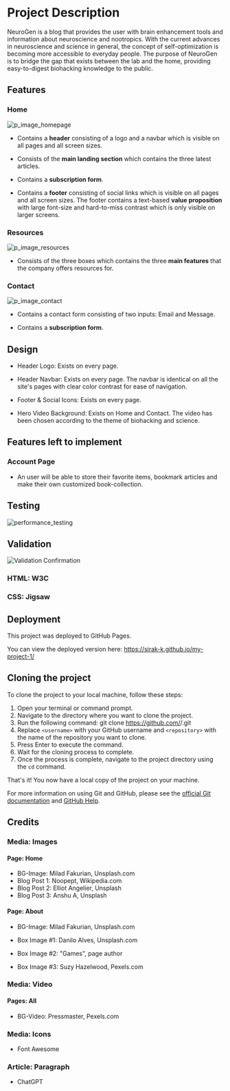 
# Project Description

NeuroGen is a blog that provides the user with brain enhancement tools and information about neuroscience and nootropics. With the current advances in neuroscience and science in general, the concept of self-optimization is becoming more accessible to everyday people. The purpose of NeuroGen is to bridge the gap that exists between the lab and the home, providing easy-to-digest biohacking knowledge to the public.

## Features

### Home
![p_image_homepage](https://user-images.githubusercontent.com/122515678/229334745-c6bc99d8-3e90-4fe9-9bce-7b4a33318c41.png)

- Contains a **header** consisting of a logo and a navbar which is visible on all pages and all screen sizes.

- Consists of the **main landing section** which contains the three latest articles.    

- Contains a **subscription form**.
  
- Contains a **footer** consisting of social links which is visible on all pages and all screen sizes. 
The footer contains a text-based **value proposition** with large font-size and hard-to-miss contrast which is only visible on larger screens.

### Resources
![p_image_resources](https://user-images.githubusercontent.com/122515678/229334793-f6afba04-7881-486b-8e9b-aafe1f185ab2.png)

- Consists of the three boxes which contains the three **main features** that the company offers resources for.


### Contact
![p_image_contact](https://user-images.githubusercontent.com/122515678/229334801-1ef6c441-a967-4edb-8e2a-393de4ddf902.png)

- Contains a contact form consisting of two inputs: Email and Message.

- Contains a **subscription form**.
  

## Design

- Header Logo: Exists on every page.

- Header Navbar: Exists on every page. The navbar is identical on all the site's pages with clear color contrast for ease of navigation.

- Footer & Social Icons: Exists on every page.

- Hero Video Background: Exists on Home and Contact. The video has been chosen according to the theme of biohacking and science.


## Features left to implement

### Account Page

- An user will be able to store their favorite items, bookmark articles and make their own customized book-collection.


## Testing
![performance_testing](https://user-images.githubusercontent.com/122515678/229335114-456bb428-ab7e-4113-8ac1-c464c45aed35.png)




## Validation
![Validation Confirmation](https://user-images.githubusercontent.com/122515678/224761208-78521278-2fac-4527-93a0-a0681d6d9880.png)

### HTML: W3C
### CSS: Jigsaw

  

## Deployment
This project was deployed to GitHub Pages.

You can view the deployed version here: 
https://sirak-k.github.io/my-project-1/


## Cloning the project

To clone the project to your local machine, follow these steps:

1. Open your terminal or command prompt.
2. Navigate to the directory where you want to clone the project.
3. Run the following command: 
   git clone https://github.com/<username>/<repository>.git
4. Replace `<username>` with your GitHub username and `<repository>` with the name of the repository you want to clone.
5. Press Enter to execute the command.
6. Wait for the cloning process to complete.
7. Once the process is complete, navigate to the project directory using the `cd` command.

That's it! You now have a local copy of the project on your machine.

For more information on using Git and GitHub, please see the [official Git documentation](https://git-scm.com/docs) and [GitHub Help](https://docs.github.com/en/github).


## Credits

### Media: Images

#### Page: Home
- BG-Image: Milad Fakurian, Unsplash.com
- Blog Post 1: Noopept, Wikipedia.com
- Blog Post 2: Elliot Angelier, Unsplash
- Blog Post 3: Anshu A, Unsplash

#### Page: About

- BG-Image: Milad Fakurian, Unsplash.com

- Box Image #1: Danilo Alves, Unsplash.com
- Box Image #2: "Games", page author
- Box Image #3: Suzy Hazelwood, Pexels.com

### Media: Video

#### Pages: All

- BG-Video: Pressmaster, Pexels.com

  

### Media: Icons

- Font Awesome


### Article: Paragraph

- ChatGPT
